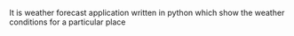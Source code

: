 It is weather forecast application written in python which show the weather conditions for a particular place

